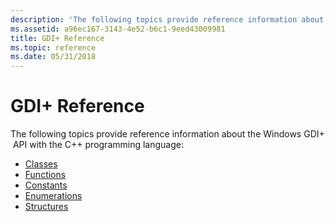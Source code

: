 ```yaml
---
description: 'The following topics provide reference information about the Windows GDI+  API with the C++ programming language:'
ms.assetid: a96ec167-3143-4e52-b6c1-9eed43009981
title: GDI+ Reference
ms.topic: reference
ms.date: 05/31/2018
---
```


# GDI+ Reference

The following topics provide reference information about the Windows GDI+  API with the C++ programming language:

-   [Classes](-gdiplus-class-classes.md)
-   [Functions](-gdiplus-func-functions.md)
-   [Constants](-gdiplus-constant-constants.md)
-   [Enumerations](-gdiplus-enum-enumerations.md)
-   [Structures](-gdiplus-struc-structures.md)

 

 




